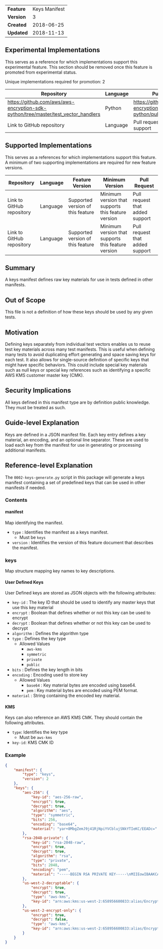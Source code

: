 
|           |             |
|:----------|:------------|
|__Feature__|Keys Manifest|
|__Version__|3            |
|__Created__|2018-06-25   |
|__Updated__|2018-11-13   |

## Experimental Implementations

This serves as a reference for which implementations support this experimental feature. This
section should be removed once this feature is promoted from experimental status.

Unique implementations required for promotion: 2

| Repository                                                                         | Language | Pull Request                                             |
|------------------------------------------------------------------------------------|----------|----------------------------------------------------------|
| https://github.com/aws/aws-encryption-sdk-python/tree/master/test_vector_handlers  | Python   | https://github.com/aws/aws-encryption-sdk-python/pull/63 |
| Link to GitHub repository                                                          | Language | Pull request that added support                          |

## Supported Implementations

This serves as a references for which implementations support this feature. A minimum of two supporting implementations
are required for new feature versions.

| Repository                | Language | Feature Version                   | Minimum Version                                    | Pull Request                    |
|---------------------------|----------|-----------------------------------|----------------------------------------------------|---------------------------------|
| Link to GitHub repository | Language | Supported version of this feature | Minimum version that supports this feature version | Pull request that added support |
| Link to GitHub repository | Language | Supported version of this feature | Minimum version that supports this feature version | Pull request that added support |

## Summary

A keys manifest defines raw key materials for use in tests defined in other manifests.

## Out of Scope

This file is not a definition of how these keys should be used by any given tests.

## Motivation

Defining keys separately from individual test vectors enables us to reuse test key materials 
across many test manifests. This is useful when defining many tests to avoid duplicating 
effort generating and space saving keys for each test. It also allows for single-source definition 
of specific keys that might have specific behaviors. This could include special key materials 
such as null keys or special key references such as identifying a specific AWS KMS customer master 
key (CMK).

## Security Implications

All keys defined in this manifest type are by definition public knowledge. They must be treated as 
such.

## Guide-level Explanation

Keys are defined in a JSON manifest file. Each key entry defines a key material, an encoding, 
and an optional line separator. These are used to load each key from the manifest for use in 
generating or processing additional manifests.

## Reference-level Explanation

The `0002-keys-generate.py` script in this package will generate a keys manifest containing a 
set of predefined keys that can be used in other manifests if needed.

### Contents

#### manifest

Map identifying the manifest.

* `type` : Identifies the manifest as a keys manifest.
    * Must be `keys`
* `version` : Identifies the version of this feature document that describes the manifest.

### keys

Map structure mapping key names to key descriptions.

#### User Defined Keys

User Defined keys are stored as JSON objects with the following attributes:

* `key-id` : The key ID that should be used to identify any master keys that use this key material
* `encrypt` : Boolean that defines whether or not this key can be used to encrypt
* `decrypt` : Boolean that defines whether or not this key can be used to decrypt
* `algorithm` : Defines the algorithm type
* `type` : Defines the key type
   * Allowed Values
      * `aws-kms`
      * `symmetric`
      * `private`
      * `public`
* `bits` : Defines the key length in bits
* `encoding` : Encoding used to store key
   * Allowed Values
      * `base64` : Key material bytes are encoded using base64.
      * `pem` : Key material bytes are encoded using PEM format.
* `material` : String containing the encoded key material.

#### KMS

Keys can also reference an AWS KMS CMK. They should contain the following attributes.

* `type`: Identifies the key type
   * Must be `aws-kms`
* `key-id`: KMS CMK ID

### Example

```json
{
    "manifest": {
        "type": "keys",
        "version": 2
    },
    "keys": {
        "aes-256": {
            "key-id": "aes-256-raw",
            "encrypt": true,
            "decrypt": true,
            "algorithm": "aes",
            "type": "symmetric",
            "bits": 256,
            "encoding": "base64",
            "material": "yar+8MbgZemJ9j41RjNpiYVCblujSNkYTIeKC/EEADc="
        },
        "rsa-2048-private": {
            "key-id": "rsa-2048-raw",
            "encrypt": true,
            "decrypt": true,
            "algorithm": "rsa",
            "type": "private",
            "bits": 2048,
            "encoding": "pem", 
            "material": "-----BEGIN RSA PRIVATE KEY-----\nMIIEowIBAAKCAQEAo8uCyhiO4JUGZV+rtNq5DBA9Lm4xkw5kTA3v6EPybs8bVXL2\nZE6jkbo+xT4Jg/bKzUpnp1fE+T1ruGPtsPdoEmhY/P64LDNIs3sRq5U4QV9IETU1\nvIcbNNkgGhRjV8J87YNY0tV0H7tuWuZRpqnS+gjV6V9lUMkbvjMCc5IBqQc3heut\n/+fH4JwpGlGxOVXI8QAapnSy1XpCr3+PT29kydVJnIMuAoFrurojRpOQbOuVvhtA\ngARhst1Ji4nfROGYkj6eZhvkz2Bkud4/+3lGvVU5LO1vD8oY7WoGtpin3h50VcWe\naBT4kejx4s9/G9C4R24lTH09J9HO2UUsuCqZYQIDAQABAoIBAQCfC90bCk+qaWqF\ngymC+qOWwCn4bM28gswHQb1D5r6AtKBRD8mKywVvWs7azguFVV3Fi8sspkBA2FBC\nAt5p6ULoJOTL/TauzLl6djVJTCMM701WUDm2r+ZOIctXJ5bzP4n5Q4I7b0NMEL7u\nixib4elYGr5D1vrVQAKtZHCr8gmkqyx8Mz7wkJepzBP9EeVzETCHsmiQDd5WYlO1\nC2IQYgw6MJzgM4entJ0V/GPytkodblGY95ORVK7ZhyNtda+r5BZ6/jeMW+hA3VoK\ntHSWjHt06ueVCCieZIATmYzBNt+zEz5UA2l7ksg3eWfVORJQS7a6Ef4VvbJLM9Ca\nm1kdsjelAoGBANKgvRf39i3bSuvm5VoyJuqinSb/23IH3Zo7XOZ5G164vh49E9Cq\ndOXXVxox74ppj/kbGUoOk+AvaB48zzfzNvac0a7lRHExykPH2kVrI/NwH/1OcT/x\n2e2DnFYocXcb4gbdZQ+m6X3zkxOYcONRzPVW1uMrFTWHcJveMUm4PGx7AoGBAMcU\nIRvrT6ye5se0s27gHnPweV+3xjsNtXZcK82N7duXyHmNjxrwOAv0SOhUmTkRXArM\n6aN5D8vyZBSWma2TgUKwpQYFTI+4Sp7sdkkyojGAEixJ+c5TZJNxZFrUe0FwAoic\nc2kb7ntaiEj5G+qHvykJJro5hy6uLnjiMVbAiJDTAoGAKb67241EmHAXGEwp9sdr\n2SMjnIAnQSF39UKAthkYqJxa6elXDQtLoeYdGE7/V+J2K3wIdhoPiuY6b4vD0iX9\nJcGM+WntN7YTjX2FsC588JmvbWfnoDHR7HYiPR1E58N597xXdFOzgUgORVr4PMWQ\npqtwaZO3X2WZlvrhr+e46hMCgYBfdIdrm6jYXFjL6RkgUNZJQUTxYGzsY+ZemlNm\nfGdQo7a8kePMRuKY2MkcnXPaqTg49YgRmjq4z8CtHokRcWjJUWnPOTs8rmEZUshk\n0KJ0mbQdCFt/Uv0mtXgpFTkEZ3DPkDTGcV4oR4CRfOCl0/EU/A5VvL/U4i/mRo7h\nye+xgQKBgD58b+9z+PR5LAJm1tZHIwb4tnyczP28PzwknxFd2qylR4ZNgvAUqGtU\nxvpUDpzMioz6zUH9YV43YNtt+5Xnzkqj+u9Mr27/H2v9XPwORGfwQ5XPwRJz/2oC\nEnPmP1SZoY9lXKUpQXHXSpDZ2rE2Klt3RHMUMHt8Zpy36E8Vwx8o\n-----END RSA PRIVATE KEY-----"
        },
        "us-west-2-decryptable": {
            "encrypt": true,
            "decrypt": true,
            "type": "aws-kms",
            "key-id": "arn:aws:kms:us-west-2:658956600833:alias/EncryptDecrypt"
        },
        "us-west-2-encrypt-only": {
            "encrypt": true,
            "decrypt": false,
            "type": "aws-kms",
            "key-id": "arn:aws:kms:us-west-2:658956600833:alias/EncryptOnly"
        }
    }
}
```
